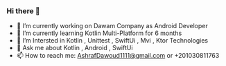 ### Hi there 👋

- 🔭 I’m currently working on Dawam Company as Android Developer
- 🌱 I’m currently learning Kotlin Multi-Platform for 6 months
- 🤔 I’m Intersted in Kotlin , Unittest , SwiftUi , Mvi , Ktor Technologies
- 💬 Ask me about Kotlin , Android , SwiftUi
- 📫 How to reach me: AshrafDawoud1111@gmail.com or +201030811763


